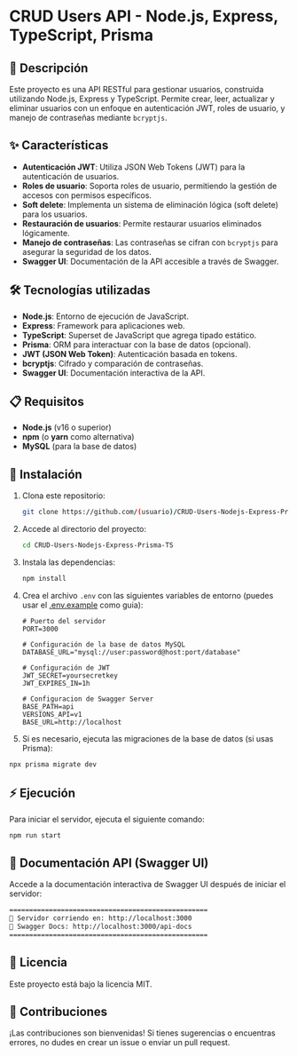 # **CRUD Users API - Node.js, Express, TypeScript, Prisma**

## 📜 **Descripción**

Este proyecto es una API RESTful para gestionar usuarios, construida utilizando Node.js, Express y TypeScript. Permite crear, leer, actualizar y eliminar usuarios con un enfoque en autenticación JWT, roles de usuario, y manejo de contraseñas mediante `bcryptjs`.

## ✨ **Características**

- **Autenticación JWT**: Utiliza JSON Web Tokens (JWT) para la autenticación de usuarios.
- **Roles de usuario**: Soporta roles de usuario, permitiendo la gestión de accesos con permisos específicos.
- **Soft delete**: Implementa un sistema de eliminación lógica (soft delete) para los usuarios.
- **Restauración de usuarios**: Permite restaurar usuarios eliminados lógicamente.
- **Manejo de contraseñas**: Las contraseñas se cifran con `bcryptjs` para asegurar la seguridad de los datos.
- **Swagger UI**: Documentación de la API accesible a través de Swagger.

## 🛠️ **Tecnologías utilizadas**

- **Node.js**: Entorno de ejecución de JavaScript.
- **Express**: Framework para aplicaciones web.
- **TypeScript**: Superset de JavaScript que agrega tipado estático.
- **Prisma**: ORM para interactuar con la base de datos (opcional).
- **JWT (JSON Web Token)**: Autenticación basada en tokens.
- **bcryptjs**: Cifrado y comparación de contraseñas.
- **Swagger UI**: Documentación interactiva de la API.

## 📋 **Requisitos**

- **Node.js** (v16 o superior)
- **npm** (o **yarn** como alternativa)
- **MySQL** (para la base de datos)

## 🚀 **Instalación**

1. Clona este repositorio:

   ```bash
   git clone https://github.com/(usuario)/CRUD-Users-Nodejs-Express-Prisma-TS.git
   ```

2. Accede al directorio del proyecto:

   ```bash
   cd CRUD-Users-Nodejs-Express-Prisma-TS
   ```

3. Instala las dependencias:

   ```bash
   npm install
   ```

4. Crea el archivo `.env` con las siguientes variables de entorno (puedes usar el [.env.example](#) como guia):

   ```env
   # Puerto del servidor
   PORT=3000

   # Configuración de la base de datos MySQL
   DATABASE_URL="mysql://user:password@host:port/database"

   # Configuración de JWT
   JWT_SECRET=yoursecretkey
   JWT_EXPIRES_IN=1h

   # Configuracion de Swagger Server
   BASE_PATH=api
   VERSIONS_API=v1
   BASE_URL=http://localhost
   ```

5. Si es necesario, ejecuta las migraciones de la base de datos (si usas Prisma):

```bash
npx prisma migrate dev
````

## ⚡ **Ejecución**

Para iniciar el servidor, ejecuta el siguiente comando:

```bash
npm run start
```

## 📃 **Documentación API (Swagger UI)**

Accede a la documentación interactiva de Swagger UI después de iniciar el servidor:

```bash
==================================================
🚀 Servidor corriendo en: http://localhost:3000
📃 Swagger Docs: http://localhost:3000/api-docs
==================================================
```

## 📝 **Licencia**

Este proyecto está bajo la licencia MIT.

## 🌟 Contribuciones

¡Las contribuciones son bienvenidas! Si tienes sugerencias o encuentras errores, no dudes en crear un issue o enviar un pull request.
